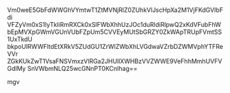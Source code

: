 Vm0weE5GbFdWWGhVYmtwT1ZtMVNjRlZ0ZUhkVlJscHpXa2M1VjFKdGVIbFdi
VFZyVm0xS1IyTkliRmRXCk0xSlFWbXhhUzJOc1duRldiRlpwQ2xKdVFubFhW
bEpMVXpGWmVGUnVUbFZpUm5CVVEyMUtSbGRZY0ZkWApTRUpFVmtSS1UxTkdU
bkpoUlRWWFltdEtXRkV5ZUdGU1ZrWlZWbXhLVGdwaVZrbDZWMVphYTFReVVr
ZGkKUkZwT1VsaFNSVmxzVlRGa2JHUllXWHBzVVZWWE9VeFhhMmhUVFVGdlMy
SnVWbmNLQ25wcGNnPT0KCnlhag==

mgv